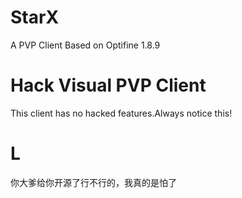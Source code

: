 # StarX
A PVP Client Based on Optifine 1.8.9
# Hack Visual PVP Client
This client has no hacked features.Always notice this!
# L
你大爹给你开源了行不行的，我真的是怕了
